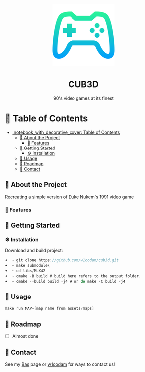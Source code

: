 <div align="center">

  <img src="assets/gamepad.png" alt="logo" width="200" height="auto" />
  <h1>CUB3D</h1>
  
  <p>
    90's video games at its finest
  </p>
</div>
  
  # :notebook_with_decorative_cover: Table of Contents

- [:notebook\_with\_decorative\_cover: Table of Contents](#notebook_with_decorative_cover-table-of-contents)
	- [:star2: About the Project](#star2-about-the-project)
		- [:dart: Features](#dart-features)
	- [:toolbox: Getting Started](#toolbox-getting-started)
		- [:gear: Installation](#gear-installation)
	- [:eyes: Usage](#eyes-usage)
	- [:compass: Roadmap](#compass-roadmap)
	- [:handshake: Contact](#handshake-contact)



## :star2: About the Project

Recreating a simple version of Duke Nukem's 1991 video game




### :dart: Features


## 	:toolbox: Getting Started

### :gear: Installation

Download and build project:
```c
➜  ~ git clone https://github.com/w1codam/cub3d.git
➜  ~ make submodule\
➜  ~ cd libs/MLX42
➜  ~ cmake -B build # build here refers to the output folder.
➜  ~ cmake --build build -j4 # or do make -C build -j4

```
## :eyes: Usage

```c
make run MAP=[map name from assets/maps]
```



## :compass: Roadmap
* [ ] Almost done


## :handshake: Contact

See my [Bas](https://github.com/BasUitermark/) page or [w1codam](https://github.com/w1codam/) for ways to contact us!
